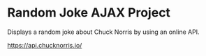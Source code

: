 # Random Joke AJAX Project

Displays a random joke about Chuck Norris by using an online API.

https://api.chucknorris.io/
